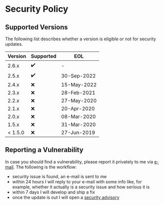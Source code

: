# Security Policy

## Supported Versions

The following list describes whether a version is eligible or not for security updates.

| Version | Supported          | EOL         |
| ------- | ------------------ |-------------|
| 2.6.x   | :heavy_check_mark: | -           |
| 2.5.x   | :heavy_check_mark: | 30-Sep-2022 |
| 2.4.x   | :x: | 15-May-2022 |
| 2.3.x   | :x: | 28-Feb-2021 |
| 2.2.x   | :x: | 27-May-2020 |
| 2.1.x   | :x: | 20-Apr-2020 |
| 2.0.x   | :x: | 08-Mar-2020 |
| 1.5.x   | :x: | 31-Mar-2020 |
| < 1.5.0 | :x: | 27-Jun-2019 |

## Reporting a Vulnerability

In case you should find a vulnerability, please report it privately to me via [e-mail](mailto:paolostivanin@users.noreply.github.com).
The following is the workflow:
- security issue is found, an e-mail is sent to me
- within 24 hours I will reply to your e-mail with some info like, for example, whether it actually is a security issue and how serious it is
- within 7 days I will develop and ship a fix
- once the update is out I will open a [security advisory](https://github.com/paolostivanin/OTPClient/security/advisories)
